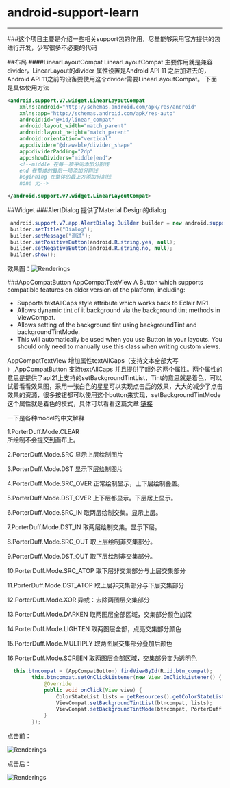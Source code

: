# android-support-learn
----------------------
###这个项目主要是介绍一些相关support包的作用，尽量能够采用官方提供的包进行开发，少写很多不必要的代码


##布局
####LinearLayoutCompat
LinearLayoutCompat 主要作用就是兼容divider，LinearLayout的divider 属性设置是Android API 11 之后加进去的，Android API 11之前的设备要使用这个divider需要LinearLayoutCompat。
下面是具体使用方法

```xml
<android.support.v7.widget.LinearLayoutCompat 
    xmlns:android="http://schemas.android.com/apk/res/android"
    xmlns:app="http://schemas.android.com/apk/res-auto"
    android:id="@+id/linear_compat"
    android:layout_width="match_parent"
    android:layout_height="match_parent"
    android:orientation="vertical"
    app:divider="@drawable/divider_shape"
    app:dividerPadding="2dp"
    app:showDividers="middle|end">
    <!--middle 在每一项中间添加分割线
    end 在整体的最后一项添加分割线
    beginning 在整体的最上方添加分割线
    none 无-->
    
</android.support.v7.widget.LinearLayoutCompat>

```

##Widget
###AlertDialog
提供了Material Design的dialog
```java
 android.support.v7.app.AlertDialog.Builder builder = new android.support.v7.app.AlertDialog.Builder(DialogCompatActivity.this);
 builder.setTitle("Dialog");
 builder.setMessage("测试");
 builder.setPositiveButton(android.R.string.yes, null);
 builder.setNegativeButton(android.R.string.no, null);
 builder.show();
```
效果图：![Renderings](http://7xjwjf.com1.z0.glb.clouddn.com/gif/android/sscreenshot_2015-09-02-12-28-26.png)  

###AppCompatButton AppCompatTextView
A Button which supports compatible features on older version of the platform, including:

+ Supports textAllCaps style attribute which works back to Eclair MR1.
+ Allows dynamic tint of it background via the background tint methods in ViewCompat.
+ Allows setting of the background tint using backgroundTint and backgroundTintMode.
+ This will automatically be used when you use Button in your layouts. You should only need to manually use this class when writing custom views.

AppCompatTextView 增加属性textAllCaps（支持文本全部大写 ）,AppCompatButton 支持textAllCaps 并且提供了额外的两个属性。两个属性的意思是提供了api21上支持的setBackgroundTintList，Tint的意思就是着色，可以试着看看效果图，采用一张白色的星星可以实现点击后的效果，大大的减少了点击效果的资源，很多按钮都可以使用这个button来实现，setBackgroundTintMode这个属性就是着色的模式，具体可以看看这篇文章
 [链接](http://blog.csdn.net/t12x3456/article/details/10432935)

一下是各种model的中文解释

1.PorterDuff.Mode.CLEAR  
  所绘制不会提交到画布上。

2.PorterDuff.Mode.SRC
   显示上层绘制图片

3.PorterDuff.Mode.DST
  显示下层绘制图片

4.PorterDuff.Mode.SRC_OVER
  正常绘制显示，上下层绘制叠盖。

5.PorterDuff.Mode.DST_OVER
  上下层都显示。下层居上显示。

6.PorterDuff.Mode.SRC_IN
   取两层绘制交集。显示上层。

7.PorterDuff.Mode.DST_IN
  取两层绘制交集。显示下层。

8.PorterDuff.Mode.SRC_OUT
 取上层绘制非交集部分。

9.PorterDuff.Mode.DST_OUT
 取下层绘制非交集部分。

10.PorterDuff.Mode.SRC_ATOP
 取下层非交集部分与上层交集部分

11.PorterDuff.Mode.DST_ATOP
 取上层非交集部分与下层交集部分

12.PorterDuff.Mode.XOR
  异或：去除两图层交集部分

13.PorterDuff.Mode.DARKEN
  取两图层全部区域，交集部分颜色加深

14.PorterDuff.Mode.LIGHTEN
  取两图层全部，点亮交集部分颜色

15.PorterDuff.Mode.MULTIPLY
  取两图层交集部分叠加后颜色

16.PorterDuff.Mode.SCREEN
  取两图层全部区域，交集部分变为透明色


```java
  this.btncompat = (AppCompatButton) findViewById(R.id.btn_compat);
        this.btncompat.setOnClickListener(new View.OnClickListener() {
            @Override
            public void onClick(View view) {
                ColorStateList lists = getResources().getColorStateList(android.R.color.holo_red_light);
                ViewCompat.setBackgroundTintList(btncompat, lists);
                ViewCompat.setBackgroundTintMode(btncompat, PorterDuff.Mode.SRC_IN);
            }
        });
```

点击前：

![Renderings](http://7xjwjf.com1.z0.glb.clouddn.com/gif/android/qq20150902133050.png)  

点击后：

![Renderings](http://7xjwjf.com1.z0.glb.clouddn.com/gif/android/qq20150902132909.png)  